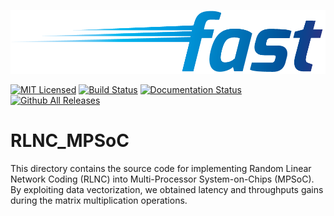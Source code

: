 <p align="center">
<img alt="fast_Optics" src="https://github.com/jracevedob/RLNC_MPSoC/blob/main/Logo/fast.png" width="800">
</p>


[![MIT Licensed](https://img.shields.io/github/license/jracevedob/RLNC_MPSoC)](https://github.com/jracevedob/RLNC_MPSoC/blob/main/LICENSE)
[![Build Status](https://github.com//jracevedob/RLNC_MPSoC/actions/workflows/blank.yml/badge.svg)](https://github.com//jracevedob/RLNC_MPSoC/actions)
[![Documentation Status](https://readthedocs.org/projects/graphriccicurvature/badge/?version=latest)](https://github.com/jracevedob/RLNC_MPSoC/wiki)
[![Github All Releases](https://img.shields.io/github/downloads/jracevedob/RLNC_MPSoC/total.svg)]()

# RLNC_MPSoC
This directory contains the source code for implementing Random Linear Network Coding (RLNC) into Multi-Processor System-on-Chips (MPSoC). By exploiting data vectorization, we obtained latency and throughputs gains during the matrix multiplication operations.
